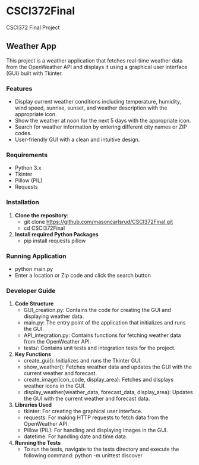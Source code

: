 # CSCI372Final
CSCI372 Final Project

## Weather App

This project is a weather application that fetches real-time weather data from the OpenWeather API and displays it using a graphical user interface (GUI) built with Tkinter.

### Features
- Display current weather conditions including temperature, humidity, wind speed, sunrise, sunset, and weather description with the appropriate icon.
- Show the weather at noon for the next 5 days with the appropriate icon.
- Search for weather information by entering different city names or ZIP codes.
- User-friendly GUI with a clean and intuitive design.

### Requirements
- Python 3.x
- Tkinter
- Pillow (PIL)
- Requests

### Installation
1. **Clone the repository**:
   - git clone https://github.com/masoncarlsrud/CSCI372Final.git
   - cd CSCI372Final
2. **Install required Python Packages**
    - pip install requests pillow

### Running Application
- python main.py
- Enter a location or Zip code and click the search button

### Developer Guide
1. **Code Structure**
    - GUI_creation.py: Contains the code for creating the GUI and displaying weather data.
    - main.py: The entry point of the application that initializes and runs the GUI.
    - API_integration.py: Contains functions for fetching weather data from the OpenWeather API.
    - tests/: Contains unit tests and integration tests for the project.
2. **Key Functions**
    - create_gui(): Initializes and runs the Tkinter GUI.
    - show_weather(): Fetches weather data and updates the GUI with the current weather and       forecast.
    - create_image(icon_code, display_area): Fetches and displays weather icons in the GUI.
    - display_weather(weather_data, forecast_data, display_area): Updates the GUI with the current weather and forecast data.
3. **Libraries Used**
    - tkinter: For creating the graphical user interface.
    - requests: For making HTTP requests to fetch data from the OpenWeather API.
    - Pillow (PIL): For handling and displaying images in the GUI.
    - datetime: For handling date and time data.
4. **Running the Tests**
    - To run the tests, navigate to the tests directory and execute the following command:
    python -m unittest discover
